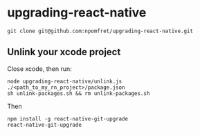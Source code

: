 # upgrading-react-native

    git clone git@github.com:npomfret/upgrading-react-native.git

## Unlink your xcode project


Close xcode, then run:

    node upgrading-react-native/unlink.js ./<path_to_my_rn_project>/package.json 
    sh unlink-packages.sh && rm unlink-packages.sh
    
Then

    npm install -g react-native-git-upgrade
    react-native-git-upgrade